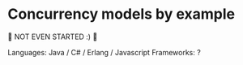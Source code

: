 # Concurrency models by example
:construction: NOT EVEN STARTED :) :construction:

Languages: Java / C# / Erlang / Javascript
Frameworks: ?
